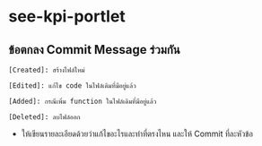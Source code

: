 # see-kpi-portlet

## ข้อตกลง Commit Message ร่วมกัน
`[Created]: สร้างไฟล์ใหม่`

`[Edited]: แก้ไข code ในไฟล์เดิมที่มีอยู่แล้ว `

`[Added]: กรณีเพิ่ม function ในไฟล์เดิมที่มีอยู่แล้ว`

`[Deleted]: ลบไฟล์ออก`

* ให้เขียนรายละเอียดด้วยว่าแก้ไขอะไรและทำที่ตรงไหน และให้ Commit ที่ละหัวข้อ
